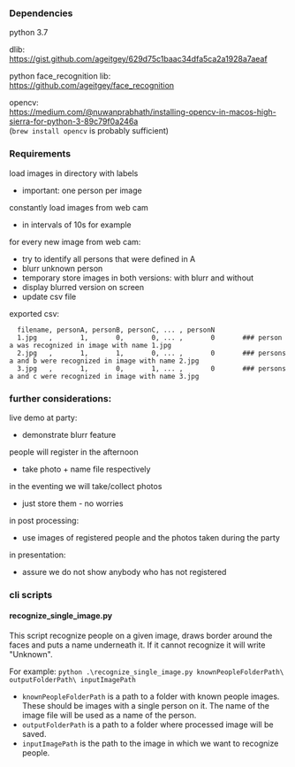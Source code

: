 ### Dependencies

  python 3.7
  
  dlib:  
  https://gist.github.com/ageitgey/629d75c1baac34dfa5ca2a1928a7aeaf

  python face_recognition lib:  
  https://github.com/ageitgey/face_recognition

  opencv:  
  https://medium.com/@nuwanprabhath/installing-opencv-in-macos-high-sierra-for-python-3-89c79f0a246a  
  (`brew install opencv` is probably sufficient)


### Requirements

load images in directory with labels  
 * important: one person per image  

constantly load images from web cam  
 * in intervals of 10s for example  

for every new image from web cam:  
 * try to identify all persons that were defined in A  
 * blurr unknown person  
 * temporary store images in both versions: with blurr and without  
 * display blurred version on screen  
 * update csv file


exported csv:
```
  filename, personA, personB, personC, ... , personN
  1.jpg   ,       1,       0,       0, ... ,       0       ### person a was recognized in image with name 1.jpg
  2.jpg   ,       1,       1,       0, ... ,       0       ### persons a and b were recognized in image with name 2.jpg
  3.jpg   ,       1,       0,       1, ... ,       0       ### persons a and c were recognized in image with name 3.jpg
```

### further considerations:

live demo at party:
 * demonstrate blurr feature

people will register in the afternoon
 * take photo + name file respectively

in the eventing we will take/collect photos
 * just store them - no worries

in post processing:
 * use images of registered people and the photos taken during the party

in presentation:
 * assure we do not show anybody who has not registered

 
 
### cli scripts

#### recognize_single_image.py

This script recognize people on a given image, draws border around the faces and puts a name underneath it. If it cannot recognize it will write "Unknown".

For example:
`python .\recognize_single_image.py knownPeopleFolderPath\ outputFolderPath\ inputImagePath`

 - `knownPeopleFolderPath` is a path to a folder with known people images. These should be images with a single person on it. The name of the image file will be used as a name of the person.
 - `outputFolderPath` is a path to a folder where processed image will be saved.
 - `inputImagePath` is the path to the image in which we want to recognize people.